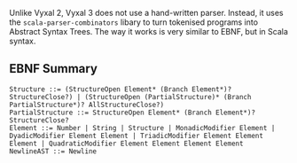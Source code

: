 Unlike Vyxal 2, Vyxal 3 does not use a hand-written parser. Instead, it uses the `scala-parser-combinators` libary to turn tokenised programs into Abstract Syntax Trees. The way it works is very similar to EBNF, but in Scala syntax.

## EBNF Summary

```
Structure ::= (StructureOpen Element* (Branch Element*)? StructureClose?) | (StructureOpen (PartialStructure)* (Branch PartialStructure*)? AllStructureClose?)
PartialStructure ::= StructureOpen Element* (Branch Element*)? StructureClose?
Element ::= Number | String | Structure | MonadicModifier Element | DyadicModifier Element Element | TriadicModifier Element Element Element | QuadraticModifier Element Element Element Element
NewlineAST ::= Newline 
```
